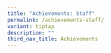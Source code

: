 ```yaml
---
title: "Achievements: Staff"
permalink: /achievements-staff/
variant: tiptap
description: ""
third_nav_title: Achievements
---
```

